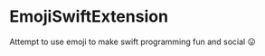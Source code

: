 EmojiSwiftExtension
===================

Attempt to use emoji to make swift programming fun and social 😛
